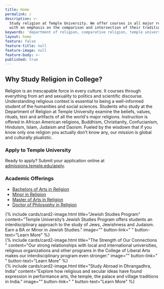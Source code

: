 ```yaml
---
title: Home
permalink: /
description: >-
  Study religion at Temple University. We offer courses in all major religions,
  with an emphasis on the comparison and intersection of their traditions. 
keywords: 'department of religion, comparative religion, temple university, buddhist studies, islamic studies, christian studies'
layout: home
feature: false
feature-title: null
feature-image: null
feature-body: >-
published: true
---
```

## Why Study Religion in College?
Religion is an inescapable force in every culture. It courses through everything from art and sexuality to politics and scientific discourse. Understanding religious context is essential to being a well-informed student of the humanities and social sciences. Students who study at the Department of Religion at Temple University examine the beliefs, values, rituals, text and artifacts of all the world's major religions. Instruction is offered in African American religions, Buddhism, Christianity, Confucianism, Hinduism, Islam, Judaism and Daoism. Fueled by the wisdown that if you know only one religion you actually don't know any, our mission is global and culturally plualistic. 

### Apply to Temple University
Ready to apply? Submit your application online at [admissions.temple.edu/apply](http://admissions.temple.edu/apply).

### Academic Offerings

- [Bachelors of Arts in Religion](http://bulletin.temple.edu/undergraduate/liberal-arts/religion/ba-religion/)
- [Minor in Religion](http://bulletin.temple.edu/undergraduate/liberal-arts/religion/minor-religion/)
- [Master of Arts in Religion](http://bulletin.temple.edu/graduate/scd/cla/religion-ma/)
- [Doctor of Philosophy in Religion](http://bulletin.temple.edu/graduate/scd/cla/religion-phd/)

<div class="row row-wide">
  <div class="col m12 l4">{% include cards/card2-image.html
    title="Jewish Studies Program"
    content="Temple University’s Jewish Studies Program offers students an interdisciplinary approach to the study of Jews, Jewishness and Judaism. Earn a BA or Minor in Jewish Studies."
    image=""
    button-link=" "
    button-text="Learn More" %}
  </div>
  <div class="row row-wide">
    <div class="col m12 l4">{% include cards/card2-image.html
      title="The Strength of Our Connections "
      content="Our strong relationships with local and international universities, religious organizations and other programs in the College of Liberal Arts makes our interdisciplinary program even stronger."
      image=""
      button-link=" "
      button-text="Learn More" %}
    </div>
    <div class="row row-wide">
      <div class="col m12 l4">{% include cards/card2-image.html
        title="Study Abroad in Dhrangadhra, India"
        content="Explore how religious and secular ideas have found expression in performance arts, the temple, the palace and village traditions in India."
        image=""
        button-link=" "
        button-text="Learn More" %}
      </div>
</div>
